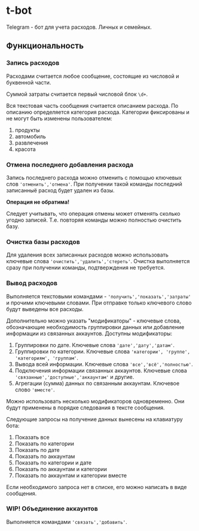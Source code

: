 # t-bot

Telegram - бот для учета расходов. Личных и семейных.

## Функциональность

### Запись расходов

Расходами считается любое сообщение, состоящие из числовой и буквенной части. 

Суммой затраты считается первый числовой блок `\d+`. 

Вся текстовая часть сообщения считается описанием расхода. По описанию определяется категория расхода. Категории фиксированы и не могут быть изменены пользователем:

1. продукты
1. автомобиль
1. развлечения
1. красота

### Отмена последнего добавления расхода

Запись последнего расхода можно отменить с помощью ключевых слов `'отменить','отмена'`. При получении такой команды последний записанныё расход будет удален из базы. 

**Операция не обратима!**

Следует учитывать, что операция отмены может отменять сколько угодно записей. Т.е. повторяя команды можно полностью очистить базу.

### Очистка базы расходов

Для удаления всех записанных расходов можно использовать ключевые слова `'очистить','удалить','стереть'`. Очистка выполняется сразу при получении команды, подтверждения не требуется.

### Вывод расходов

Выполняется текстовыми командами - `'получить','показать','затраты'` и прочими ключевыми словами. При отправке только ключевого слово будут выведены все расходы.

Дополнительно можно указать "модификаторы" - ключевые слова, обозначающие необходимость группировки данных или добавление информации из связанных аккаунтов. Доступны модификаторы:

1. Группировки по дате. Ключевые слова `'дате','дату','датам'`. 
1. Группировки по категории. Ключевые слова `'категории', 'группе', 'категориям', 'группам'`.
1. Вывода всей информации. Ключевые слова `'все','всё','полностью'`.
1. Подключения информации связанных аккаунтов. Ключевые слова `'связанные','доступные','аккаунтам'` и другие.
1. Агрегации (сумма) данных по связанным аккаунтам. Ключевое слово  `'вместе'`.

Можно использовать несколько модификаторов одновременно. Они будут применены в порядке следования в тексте сообщения.

Следующие запросы на получение данных вынесены на клавиатуру бота:

1. Показать все
1. Показать по категории
1. Показать по дате
1. Показать по аккаунтам
1. Показать по категории и дате
1. Показать по аккаунтам и категории
1. Показать по аккаунтам и категории вместе

Если необходимого запроса нет в списке, его можно написать в виде сообщения.

### WIP! Объединение аккаунтов

Выполняется командами `'связать','добавить'`.
